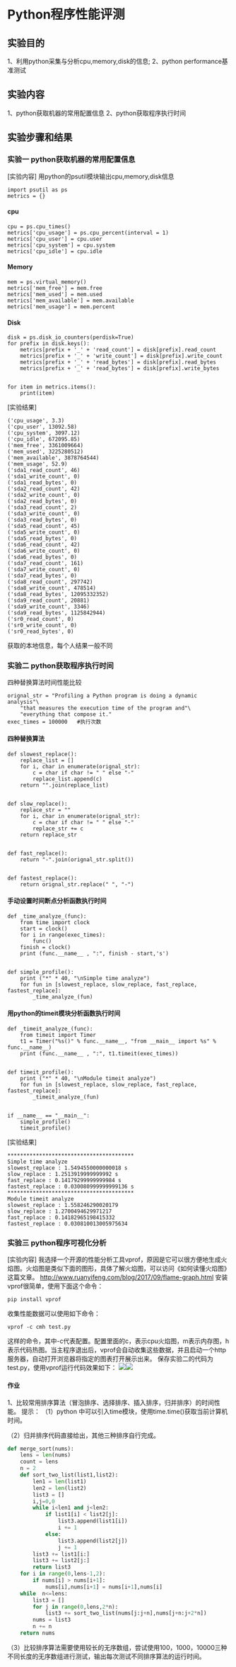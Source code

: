 # Python程序性能评测

## 实验目的

1、利用python采集与分析cpu,memory,disk的信息;
2、python performance基准测试

## 实验内容

1、python获取机器的常用配置信息
2、python获取程序执行时间

## 实验步骤和结果

### 实验一 python获取机器的常用配置信息

[实验内容]
用python的psutil模块输出cpu,memory,disk信息
	

	import psutil as ps
	metrics = {}
#### cpu

	cpu = ps.cpu_times()
	metrics['cpu_usage'] = ps.cpu_percent(interval = 1)
	metrics['cpu_user'] = cpu.user
	metrics['cpu_system'] = cpu.system
	metrics['cpu_idle'] = cpu.idle
#### Memory

	mem = ps.virtual_memory()
	metrics['mem_free'] = mem.free
	metrics['mem_used'] = mem.used
	metrics['mem_available'] = mem.available
	metrics['mem_usage'] = mem.percent
#### Disk



```
disk = ps.disk_io_counters(perdisk=True)
for prefix in disk.keys():
    metrics[prefix + '_' + 'read_count'] = disk[prefix].read_count
    metrics[prefix + '_' + 'write_count'] = disk[prefix].write_count
    metrics[prefix + '_' + 'read_bytes'] = disk[prefix].read_bytes
    metrics[prefix + '_' + 'read_bytes'] = disk[prefix].write_bytes
​
​
for item in metrics.items():
    print(item)
```
[实验结果]

```
('cpu_usage', 3.3)
('cpu_user', 13092.58)
('cpu_system', 3097.12)
('cpu_idle', 672095.85)
('mem_free', 3361009664)
('mem_used', 3225280512)
('mem_available', 3878764544)
('mem_usage', 52.9)
('sda1_read_count', 46)
('sda1_write_count', 0)
('sda1_read_bytes', 0)
('sda2_read_count', 42)
('sda2_write_count', 0)
('sda2_read_bytes', 0)
('sda3_read_count', 2)
('sda3_write_count', 0)
('sda3_read_bytes', 0)
('sda5_read_count', 45)
('sda5_write_count', 0)
('sda5_read_bytes', 0)
('sda6_read_count', 42)
('sda6_write_count', 0)
('sda6_read_bytes', 0)
('sda7_read_count', 161)
('sda7_write_count', 0)
('sda7_read_bytes', 0)
('sda8_read_count', 297742)
('sda8_write_count', 478514)
('sda8_read_bytes', 12095332352)
('sda9_read_count', 20881)
('sda9_write_count', 3346)
('sda9_read_bytes', 1125842944)
('sr0_read_count', 0)
('sr0_write_count', 0)
('sr0_read_bytes', 0)
```

获取的本地信息，每个人结果一般不同
### 实验二 python获取程序执行时间

四种替换算法时间性能比较

```
orignal_str = "Profiling a Python program is doing a dynamic analysis"\
    "that measures the execution time of the program and"\
    "everything that compose it."
exec_times = 100000   #执行次数
```

#### 四种替换算法

```
def slowest_replace():
    replace_list = []
    for i, char in enumerate(orignal_str):
        c = char if char != " " else "-"
        replace_list.append(c)
    return "".join(replace_list)
​
​
def slow_replace():
    replace_str = ""
    for i, char in enumerate(orignal_str):
        c = char if char != " " else "-"
        replace_str += c
    return replace_str
​
​
def fast_replace():
    return "-".join(orignal_str.split())
​
​
def fastest_replace():
    return orignal_str.replace(" ", "-")
```

#### 手动设置时间断点分析函数执行时间

```
def _time_analyze_(func):
    from time import clock
    start = clock()
    for i in range(exec_times):
        func()
    finish = clock()
    print (func.__name__ , ":", finish - start,'s')
​
​
def simple_profile():
    print ("*" * 40, "\nSimple time analyze")
    for fun in [slowest_replace, slow_replace, fast_replace, fastest_replace]:
        _time_analyze_(fun)
```
#### 用python的timeit模块分析函数执行时间


```
def _timeit_analyze_(func):
    from timeit import Timer
    t1 = Timer("%s()" % func.__name__, "from __main__ import %s" % func.__name__)
    print (func.__name__ , ":", t1.timeit(exec_times))
​
​
def timeit_profile():
    print ("*" * 40, "\nModule timeit analyze")
    for fun in [slowest_replace, slow_replace, fast_replace, fastest_replace]:
        _timeit_analyze_(fun)
​
​
if __name__ == "__main__":
    simple_profile()
    timeit_profile()
```

[实验结果]

```
**************************************** 
Simple time analyze
slowest_replace : 1.5494550000000018 s
slow_replace : 1.2513919999999992 s
fast_replace : 0.14179299999999984 s
fastest_replace : 0.030080999999999136 s
**************************************** 
Module timeit analyze
slowest_replace : 1.558246290020179
slow_replace : 1.2700494629971217
fast_replace : 0.14182965198415332
fastest_replace : 0.030810013005975634
```
### 实验三 python程序可视化分析

[实验内容]
我选择一个开源的性能分析工具vprof，原因是它可以很方便地生成火焰图。火焰图是类似下面的图形，具体了解火焰图，可以访问《如何读懂火焰图》这篇文章。
http://www.ruanyifeng.com/blog/2017/09/flame-graph.html
安装vprof很简单，使用下面这个命令：
	

	pip install vprof

收集性能数据可以使用如下命令：
	
	vprof -c cmh test.py

这样的命令，其中-c代表配置。配置里面的c，表示cpu火焰图，m表示内存图，h表示代码热图。当主程序退出后，vprof会自动收集这些数据，并且启动一个http服务器，自动打开浏览器将指定的图表打开展示出来。
保存实验二的代码为test.py，使用vprof运行代码效果如下：
![](https://github.com/tianyichow/DaSE_lab/raw/master/setup/pic/4.1.png)
​​![](https://github.com/tianyichow/DaSE_lab/raw/master/setup/pic/4.2.png)
​​

#### 作业

1、比较常用排序算法（冒泡排序、选择排序、插入排序，归并排序）的时间性能。
提示：
（1）python 中可以引入time模块，使用time.time()获取当前计算机时间。

（2）归并排序代码直接给出，其他三种排序自行完成。

```python
def merge_sort(nums):
    lens = len(nums)
    count = lens
    n = 2
    def sort_two_list(list1,list2):
        len1 = len(list1)
        len2 = len(list2)
        list3 = []
        i,j=0,0
        while i<len1 and j<len2:
            if list1[i] < list2[j]:
                list3.append(list1[i])
                i += 1
            else:
                list3.append(list2[j])
                j += 1
        list3 += list1[i:]
        list3 += list2[j:]
        return list3
    for i in range(0,lens-1,2):
        if nums[i] > nums[i+1]:
            nums[i],nums[i+1] = nums[i+1],nums[i]
    while  n<=lens:
        list3 = []
        for j in range(0,lens,2*n):
            list3 += sort_two_list(nums[j:j+n],nums[j+n:j+2*n])
        nums = list3
        n += n
    return nums
```
（3）比较排序算法需要使用较长的无序数组，尝试使用100，1000，10000三种不同长度的无序数组进行测试，输出每次测试不同排序算法的运行时间。



